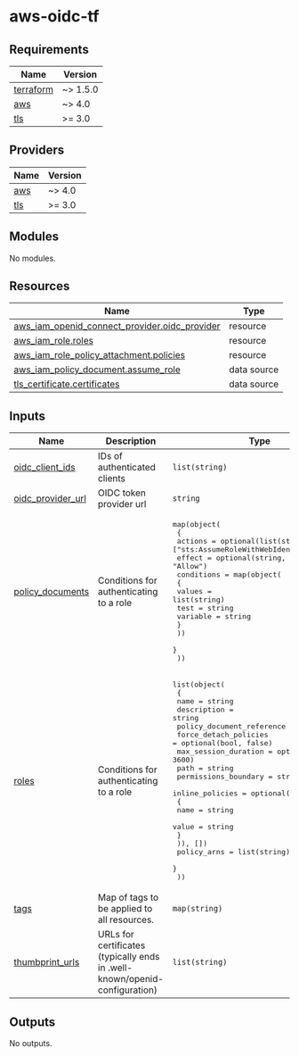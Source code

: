 # aws-oidc-tf
<!-- BEGIN_TF_DOCS -->
## Requirements

| Name | Version |
|------|---------|
| <a name="requirement_terraform"></a> [terraform](#requirement\_terraform) | ~> 1.5.0 |
| <a name="requirement_aws"></a> [aws](#requirement\_aws) | ~> 4.0 |
| <a name="requirement_tls"></a> [tls](#requirement\_tls) | >= 3.0 |

## Providers

| Name | Version |
|------|---------|
| <a name="provider_aws"></a> [aws](#provider\_aws) | ~> 4.0 |
| <a name="provider_tls"></a> [tls](#provider\_tls) | >= 3.0 |

## Modules

No modules.

## Resources

| Name | Type |
|------|------|
| [aws_iam_openid_connect_provider.oidc_provider](https://registry.terraform.io/providers/hashicorp/aws/latest/docs/resources/iam_openid_connect_provider) | resource |
| [aws_iam_role.roles](https://registry.terraform.io/providers/hashicorp/aws/latest/docs/resources/iam_role) | resource |
| [aws_iam_role_policy_attachment.policies](https://registry.terraform.io/providers/hashicorp/aws/latest/docs/resources/iam_role_policy_attachment) | resource |
| [aws_iam_policy_document.assume_role](https://registry.terraform.io/providers/hashicorp/aws/latest/docs/data-sources/iam_policy_document) | data source |
| [tls_certificate.certificates](https://registry.terraform.io/providers/hashicorp/tls/latest/docs/data-sources/certificate) | data source |

## Inputs

| Name | Description | Type | Default | Required |
|------|-------------|------|---------|:--------:|
| <a name="input_oidc_client_ids"></a> [oidc\_client\_ids](#input\_oidc\_client\_ids) | IDs of authenticated clients | `list(string)` | n/a | yes |
| <a name="input_oidc_provider_url"></a> [oidc\_provider\_url](#input\_oidc\_provider\_url) | OIDC token provider url | `string` | n/a | yes |
| <a name="input_policy_documents"></a> [policy\_documents](#input\_policy\_documents) | Conditions for authenticating to a role | <pre>map(object(<br>    {<br>      actions = optional(list(string), ["sts:AssumeRoleWithWebIdentity"])<br>      effect  = optional(string, "Allow")<br>      conditions = map(object(<br>        {<br>          values   = list(string)<br>          test     = string<br>          variable = string<br>        }<br>      ))<br>    }<br>  ))</pre> | n/a | yes |
| <a name="input_roles"></a> [roles](#input\_roles) | Conditions for authenticating to a role | <pre>list(object(<br>    {<br>      name                      = string<br>      description               = string<br>      policy_document_reference = string<br>      force_detach_policies     = optional(bool, false)<br>      max_session_duration      = optional(number, 3600)<br>      path                      = string<br>      permissions_boundary      = string<br>      inline_policies = optional(list(object(<br>        {<br>          name  = string<br>          value = string<br>        }<br>      )), [])<br>      policy_arns = list(string)<br>    }<br>  ))</pre> | n/a | yes |
| <a name="input_tags"></a> [tags](#input\_tags) | Map of tags to be applied to all resources. | `map(string)` | `{}` | no |
| <a name="input_thumbprint_urls"></a> [thumbprint\_urls](#input\_thumbprint\_urls) | URLs for certificates (typically ends in .well-known/openid-configuration) | `list(string)` | n/a | yes |

## Outputs

No outputs.
<!-- END_TF_DOCS -->
